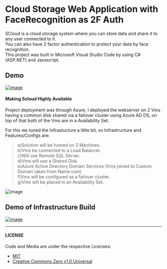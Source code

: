 # Cloud Storage Web Application with FaceRecognition as 2F Auth

SCloud is a cloud storage system where you can store data and share it to any user connected to it.  
You can also have 2 factor authentication to protect your data by face recognition.  
This project was built in Microsoft Visual Studio Code by using C#(ASP.NET) and Javascript.   




## Demo

[![image](https://user-images.githubusercontent.com/69571769/173809833-7d8b778d-f048-4461-88cd-0a2215b22bd6.png)](https://drive.google.com/file/d/1m4VjrXCdJOOXuZban1Ac--veb3FO0f3m/view?usp=sharing)





#### Making Scloud Highly Available

Project deployment was through Azure, I deployed the webserver on 2 Vms having a common disk shared via a failover cluster using Azure AD DS, on top of that both of the Vms are in a Availability Set.

For this we tuned the Infrastucture a little bit, so Infrastructure and Features/Configs are:  

>a)Solution will be hosted on 2 Machines.  
b)Vms be connected to a Load Balancer.  
c)Will use Remote SQL Server.  
d)Vms will use a Shared Disk.  
e)Azure Active Directory Domain Services (Vms joined to Custom Domain taken from Name.com)  
f)Vms will be configured as a failover cluster.  
g)Vms will be placed in an Availability Set.  
  
    
![image](https://user-images.githubusercontent.com/69571769/181298281-f135ba00-a3cd-479c-bf8a-85c71ae9f8a5.png)



## Demo of Infrastructure Build


[![image](https://user-images.githubusercontent.com/69571769/173812937-6cc2b6c6-ed17-44f1-a78b-4112febd6297.png)](https://drive.google.com/file/d/1fnlps8zo9GIjFEQxo26_U6Pi7w2vI1cV/view?usp=sharing)



_______________________________________________________________________________________________________________________________________________________________________
#### LICENSE

Code and Media are under the respective Licenses:  
* [MIT](https://opensource.org/licenses/MIT)  
* [Creative Commons Zero v1.0 Universal](https://creativecommons.org/publicdomain/zero/1.0/)  

